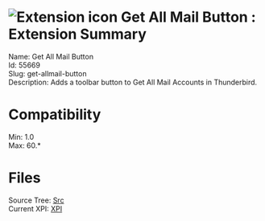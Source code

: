 # ![Extension icon](https://addons.thunderbird.net/user-media/addon_icons/55/55669-64.png?modified=1559397415) Get All Mail Button : Extension Summary

Name: Get All Mail Button  
Id: 55669  
Slug: get-allmail-button  
Description: Adds a toolbar button to Get All Mail Accounts in Thunderbird.
  

# Compatibility
Min: 1.0  
Max: 60.*  

# Files

Source Tree: [Src](C:/Dev/Thunderbird/ThunderKdB/xall/x60/55669-get-allmail-button/src)  
Current XPI: [XPI](C:/Dev/Thunderbird/ThunderKdB/xall/x60/55669-get-allmail-button/xpi)  



